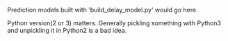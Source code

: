 Prediction models built with 'build_delay_model.py' would go here.

Python version(2 or 3) matters.  Generally pickling something with Python3 and unpickling it in Python2 is a bad idea. 
